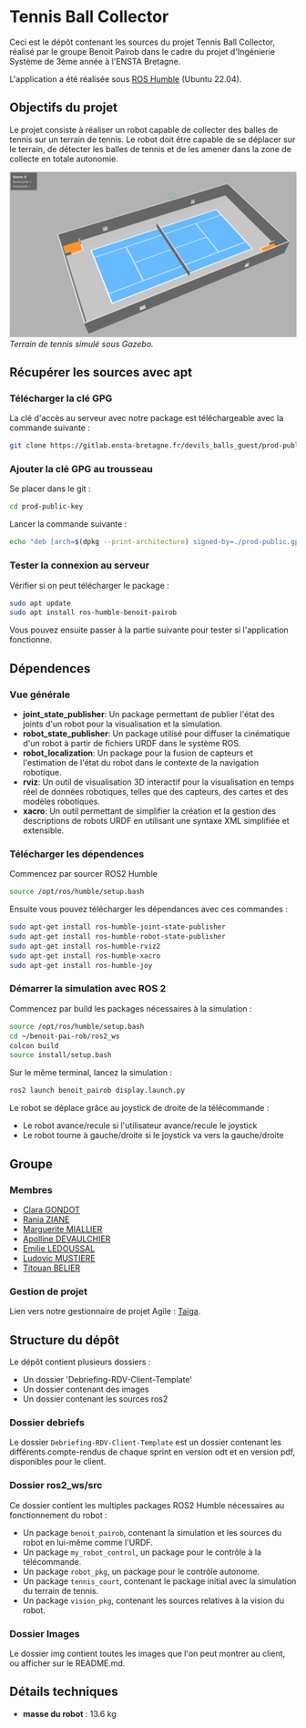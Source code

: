 # Tennis Ball Collector

Ceci est le dépôt contenant les sources du projet Tennis Ball Collector, réalisé par le groupe Benoit Pairob dans le cadre du projet d'Ingénierie Système de 3ème année à l'ENSTA Bretagne.

L'application a été réalisée sous [ROS Humble](https://docs.ros.org/en/humble/index.html) (Ubuntu 22.04).

## Objectifs du projet

Le projet consiste à réaliser un robot capable de collecter des balles de tennis sur un terrain de tennis. Le robot doit être capable de se déplacer sur le terrain, de détecter les balles de tennis et de les amener dans la zone de collecte en totale autonomie.

![Tennis court](./imgs/court.png)
*Terrain de tennis simulé sous Gazebo.*

## Récupérer les sources avec apt

### Télécharger la clé GPG 
La clé d'accès au serveur avec notre package est téléchargeable avec la commande suivante :
```bash
git clone https://gitlab.ensta-bretagne.fr/devils_balls_guest/prod-public-key.git
```

### Ajouter la clé GPG au trousseau
Se placer dans le git :
```bash
cd prod-public-key
```

Lancer la commande suivante :
```bash
echo "deb [arch=$(dpkg --print-architecture) signed-by=./prod-public.gpg.key] http://172.19.48.50:8081/ jammy main" | sudo tee /etc/apt/sources.list.d/benoit.list > /dev/null
```

### Tester la connexion au serveur
Vérifier si on peut télécharger le package :
```bash
sudo apt update 
sudo apt install ros-humble-benoit-pairob
```
Vous pouvez ensuite passer à la partie suivante pour tester si l'application fonctionne.

## Dépendences

### Vue générale

- **joint_state_publisher**: Un package permettant de publier l'état des joints d'un robot pour la visualisation et la simulation.
- **robot_state_publisher**: Un package utilisé pour diffuser la cinématique d'un robot à partir de fichiers URDF dans le système ROS.
- **robot_localization**: Un package pour la fusion de capteurs et l'estimation de l'état du robot dans le contexte de la navigation robotique.
- **rviz**: Un outil de visualisation 3D interactif pour la visualisation en temps réel de données robotiques, telles que des capteurs, des cartes et des modèles robotiques.
- **xacro**: Un outil permettant de simplifier la création et la gestion des descriptions de robots URDF en utilisant une syntaxe XML simplifiée et extensible.

### Télécharger les dépendences
Commencez par sourcer ROS2 Humble
```bash
source /opt/ros/humble/setup.bash
```

Ensuite vous pouvez télécharger les dépendances avec ces commandes :
```bash
sudo apt-get install ros-humble-joint-state-publisher
sudo apt-get install ros-humble-robot-state-publisher
sudo apt-get install ros-humble-rviz2
sudo apt-get install ros-humble-xacro
sudo apt-get install ros-humble-joy
```


### Démarrer la simulation avec ROS 2

Commencez par build les packages nécessaires à la simulation :

```bash
source /opt/ros/humble/setup.bash
cd ~/benoit-pai-rob/ros2_ws
colcon build
source install/setup.bash
```

Sur le même terminal, lancez la simulation :

```bash
ros2 launch benoit_pairob display.launch.py
```

Le robot se déplace grâce au joystick de droite de la télécommande :

- Le robot avance/recule si l'utilisateur avance/recule le joystick
- Le robot tourne à gauche/droite si le joystick va vers la gauche/droite

## Groupe

### Membres

- [Clara GONDOT](mailto:clara.gondot@ensta-bretagne.org)
- [Rania ZIANE](mailto:rania.ziane@ensta-bretagne.org)
- [Marguerite MIALLIER](mailto:marguerite.miallier@ensta-bretagne.org)
- [Apolline DEVAULCHIER](mailto:apolline.de_vaulchier@ensta-bretagne.org)
- [Emilie LEDOUSSAL](mailto:emilie.ledoussal@ensta-bretagne.org)
- [Ludovic MUSTIERE](mailto:ludovic.mustiere@ensta-bretagne.org)
- [Titouan BELIER](mailto:titouan.belier@ensta-bretagne.org)

### Gestion de projet

Lien vers notre gestionnaire de projet Agile : [Taïga](https://tree.taiga.io/project/zianerania-benoit_pairob/timeline).

## Structure du dépôt

Le dépôt contient plusieurs dossiers :

- Un dossier 'Debriefing-RDV-Client-Template'
- Un dossier contenant des images
- Un dossier contenant les sources ros2

### Dossier debriefs

Le dossier `Debriefing-RDV-Client-Template` est un dossier contenant les différents compte-rendus de chaque sprint en version odt et en version pdf, disponibles pour le client.

### Dossier ros2_ws/src

Ce dossier contient les multiples packages ROS2 Humble nécessaires au fonctionnement du robot :

- Un package `benoit_pairob`, contenant la simulation et les sources du robot en lui-même comme l'URDF.
- Un package `my_robot_control`, un package pour le contrôle à la télécommande.
- Un package `robot_pkg`, un package pour le contrôle autonome.
- Un package `tennis_court`, contenant le package initial avec la simulation du terrain de tennis.
- Un package `vision_pkg`, contenant les sources relatives à la vision du robot.

### Dossier Images

Le dossier img contient toutes les images que l'on peut montrer au client, ou afficher sur le README.md.


## Détails techniques

* **masse du robot** : 13.6 kg
